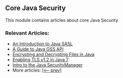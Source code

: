 ## Core Java Security

This module contains articles about core Java Security

### Relevant Articles:
- [An Introduction to Java SASL](https://www.baeldung.com/java-sasl)
- [A Guide to Java GSS API](https://www.baeldung.com/java-gss)
- [Encrypting and Decrypting Files in Java](http://www.baeldung.com/java-cipher-input-output-stream)
- [Enabling TLS v1.2 in Java 7](https://www.baeldung.com/java-7-tls-v12)
- [Intro to the Java SecurityManager](https://www.baeldung.com/java-security-manager)
- More articles: [[<-- prev]](/core-java-modules/core-java-security-4)

